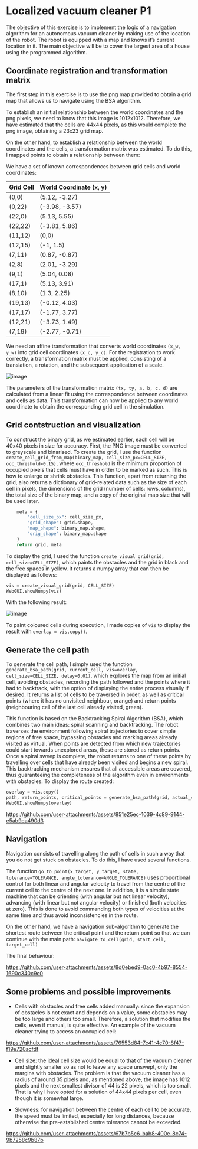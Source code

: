 # Localized vacuum cleaner P1
The objective of this exercise is to implement the logic of a navigation algorithm for an autonomous vacuum cleaner by making use of the location of the robot. The robot is equipped with a map and knows it’s current location in it. The main objective will be to cover the largest area of ​​a house using the programmed algorithm.

## Coordinate registration and transformation matrix

The first step in this exercise is to use the png map provided to obtain a grid map that allows us to navigate using the BSA algorithm.

To establish an initial relationship between the world coordinates and the png pixels, we need to know that this image is 1012x1012. Therefore, we have estimated that the cells are 44x44 pixels, as this would complete the png image, obtaining a 23x23 grid map.

On the other hand, to establish a relationship between the world coordinates and the cells, a transformation matrix was estimated. To do this, I mapped points to obtain a relationship between them:

We have a set of known correspondences between grid cells and world coordinates:

| Grid Cell | World Coordinate (x, y) |
|-----------|------------------------|
| (0,0)     | (5.12, -3.27)          |
| (0,22)    | (-3.98, -3.57)         |
| (22,0)    | (5.13, 5.55)           |
| (22,22)   | (-3.81, 5.86)          |
| (11,12)   | (0,0)                  |
| (12,15)   | (-1, 1.5)              |
| (7,11)    | (0.87, -0.87)          |
| (2,8)     | (2.01, -3.29)          |
| (9,1)     | (5.04, 0.08)           |
| (17,1)    | (5.13, 3.91)           |
| (8,10)    | (1.3, 2.25)            |
| (19,13)   | (-0.12, 4.03)          |
| (17,17)   | (-1.77, 3.77)          |
| (12,21)   | (-3.73, 1.49)          |
| (7,19)    | (-2.77, -0.71)         |

We need an affine transformation that converts world coordinates `(x_w, y_w)` into grid cell coordinates `(x_c, y_c)`.
For the registration to work correctly, a transformation matrix must be applied, consisting of a translation, a rotation, and the subsequent application of a scale.

![image](https://github.com/user-attachments/assets/bf1e1a8e-a9ce-4b4f-9cee-e1409338979c)


The parameters of the transformation matrix `(tx, ty, a, b, c, d)` are calculated from a linear fit using the correspondence between coordinates and cells as data. This transformation can now be applied to any world coordinate to obtain the corresponding grid cell in the simulation.

## Grid contstruction and visualization

To construct the binary grid, as we estimated earlier, each cell will be 40x40 pixels in size for accuracy. First, the PNG image must be converted to greyscale and binarised. To create the grid, I use the function `create_cell_grid_from_map(binary_map, cell_size_px=CELL_SIZE, occ_threshold=0.15)`, where `occ_threshold` is the minimum proportion of occupied pixels that cells must have in order to be marked as such. This is how to enlarge or shrink obstacles. This function, apart from returning the grid, also returns a dictionary of grid-related data such as the size of each cell in pixels, the dimensions of the grid (number of cells: rows, columns), the total size of the binary map, and a copy of the original map size that will be used later.

```python
    meta = {
        "cell_size_px": cell_size_px,
        "grid_shape": grid.shape,
        "map_shape": binary_map.shape,
        "orig_shape": binary_map.shape
    }
    return grid, meta
```

To display the grid, I used the function `create_visual_grid(grid, cell_size=CELL_SIZE)`, which paints the obstacles and the grid in black and the free spaces in yellow. It returns a numpy array that can then be displayed as follows:

```python
vis = create_visual_grid(grid, CELL_SIZE)
WebGUI.showNumpy(vis)
```

With the following result:

![image](https://github.com/user-attachments/assets/bfbeb670-9803-4d94-8293-90d32dad5b0c)

To paint coloured cells during execution, I made copies of `vis` to display the result with `overlay = vis.copy()`.


## Generate the cell path
To generate the cell path, I simply used the function `generate_bsa_path(grid, current_cell, vis=overlay, cell_size=CELL_SIZE, delay=0.01)`, which explores the map from an initial cell, avoiding obstacles, recording the path followed and the points where it had to backtrack, with the option of displaying the entire process visually if desired. It returns a list of cells to be traversed in order, as well as critical points (where it has no unvisited neighbour, orange) and return points (neighbouring cell of the last cell already visited, green). 

This function is based on the Backtracking Spiral Algorithm (BSA), which combines two main ideas: spiral scanning and backtracking. The robot traverses the environment following spiral trajectories to cover simple regions of free space, bypassing obstacles and marking areas already visited as virtual. When points are detected from which new trajectories could start towards unexplored areas, these are stored as return points. Once a spiral sweep is complete, the robot returns to one of these points by travelling over cells that have already been visited and begins a new spiral. This backtracking mechanism ensures that all accessible areas are covered, thus guaranteeing the completeness of the algorithm even in environments with obstacles. To display the route created:

```python
overlay = vis.copy()
path, return_points, critical_points = generate_bsa_path(grid, actual_cell, vis=overlay, cell_size=CELL_SIZE, delay=0.01)
WebGUI.showNumpy(overlay)
```

https://github.com/user-attachments/assets/851e25ec-1039-4c89-9144-e5ab9ea490d3

## Navigation
Navigation consists of travelling along the path of cells in such a way that you do not get stuck on obstacles. To do this, I have used several functions. 

The function `go_to_point(x_target, y_target, state, tolerance=TOLERANCE, angle_tolerance=ANGLE_TOLERANCE)` uses proportional control for both linear and angular velocity to travel from the centre of the current cell to the centre of the next one. In addition, it is a simple state machine that can be orienting (with angular but not linear velocity), advancing (with linear but not angular velocity) or finished (both velocities at zero). This is done to avoid commanding both types of velocities at the same time and thus avoid inconsistencies in the route.

On the other hand, we have a navigation sub-algorithm to generate the shortest route between the critical point and the return point so that we can continue with the main path: `navigate_to_cell(grid, start_cell, target_cell)`

The final behaviour: 

https://github.com/user-attachments/assets/8d0ebed9-0ac0-4b97-8554-1690c340c9c0


## Some problems and possible improvements

- Cells with obstacles and free cells added manually: since the expansion of obstacles is not exact and depends on a value, some obstacles may be too large and others too small. Therefore, a solution that modifies the cells, even if manual, is quite effective. An example of the vacuum cleaner trying to access an occupied cell: 



https://github.com/user-attachments/assets/76553d84-7c41-4c70-8f47-f19e720acfdf


- Cell size: the ideal cell size would be equal to that of the vacuum cleaner and slightly smaller so as not to leave any space unswept, only the margins with obstacles. The problem is that the vacuum cleaner has a radius of around 35 pixels and, as mentioned above, the image has 1012 pixels and the next smallest divisor of 44 is 22 pixels, which is too small. That is why I have opted for a solution of 44x44 pixels per cell, even though it is somewhat large.

- Slowness: for navigation between the centre of each cell to be accurate, the speed must be limited, especially for long distances, because otherwise the pre-established centre tolerance cannot be
exceeded.

https://github.com/user-attachments/assets/67b7b5c6-bab8-400e-8c74-9b7258c9b87b
